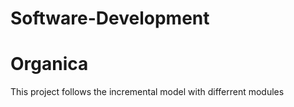 # Software-Development
# Organica 

This project follows the incremental model with differrent modules


